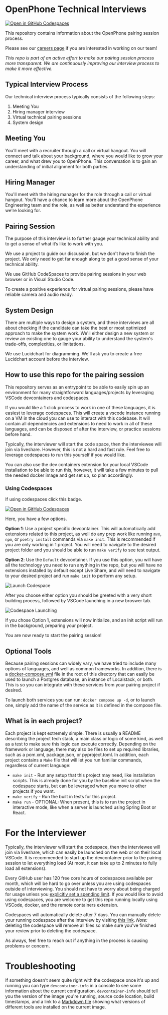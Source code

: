 # OpenPhone Technical Interviews

[![Open in GitHub Codespaces](https://github.com/codespaces/badge.svg)](https://github.com/codespaces/new?hide_repo_select=true&ref=main&repo=704560088&skip_quickstart=true)

This repository contains information about the OpenPhone pairing session process.

Please see our [careers page](https://www.openphone.com/careers) if you are interested in working on our team!

_This repo is part of an active effort to make our pairing session process more transparent. We are continuously improving our interview process to make it more effective._

## Typical Interview Process

Our technical interview process typically consists of the following steps:

1. Meeting You
1. Hiring manager interview
1. Virtual technical pairing sessions
1. System design

## Meeting You

You’ll meet with a recruiter through a call or virtual hangout. You will connect and talk about your background, where you would like to grow your career, and what drew you to OpenPhone. This conversation is to gain an understanding of initial alignment for both parties.

## Hiring Manager

You'll meet with the hiring manager for the role through a call or virtual hangout. You'll have a chance to learn more about the OpenPhone Engineering team and the role, as well as better understand the experience we're looking for.

## Pairing Session

The purpose of this interview is to further gauge your technical ability and to get a sense of what it’s like to work with you.

We use a project to guide our discussion, but we don't have to finish the project. We only need to get far enough along to get a good sense of your technical ability.

We use GitHub CodeSpaces to provide pairing sessions in your web browser or in Visual Studio Code.

To create a positive experience for virtual pairing sessions, please have reliable camera and audio ready.

## System Design

There are multiple ways to design a system, and these interviews are all about checking if the candidate can take the best or most optimized approach to make the system work. We'll either design a new system or review an existing one to gauge your ability to understand the system's trade-offs, complexities, or limitations.

We use Lucidchart for diagramming. We'll ask you to create a free Lucidchart account before the interview.

## How to use this repo for the pairing session

This repository serves as an entrypoint to be able to easily spin up an environment for many straightforward languages/projects by leveraging VSCode devcontainers and codespaces.

If you would like a 1 click process to work in one of these languages, it is easiest to leverage codespaces. This will create a vscode instance running on a VM in the cloud you can use to interact with this codebase.  It will contain all dependencies and extensions to need to work in all of these languages, and can be disposed of after the interview, or practice sessions before hand.

Typically, the interviewer will start the code space, then the interviewee will join via liveshare. However, this is not a hard and fast rule. Feel free to leverage codespaces to run this yourself if you would like.

You can also use the dev containers extension for your local VSCode installation to be able to run this, however, it will take a few minutes to pull the needed docker image and get set up, so plan accordingly.

### Using Codespaces

If using codespaces click this badge.

[![Open in GitHub Codespaces](https://github.com/codespaces/badge.svg)](https://github.com/codespaces/new?hide_repo_select=true&ref=main&repo=704560088&skip_quickstart=true)

Here, you have a few options.

__Option 1__: Use a project specific devcontainer.  This will automatically add extensions related to this project, as well do any prep work like running `mvn`, `npm`, or `poetry install` commands via `make init`.  This is recommended if you are only working in 1 project. You will need to navigate to the desired project folder and you should be able to run `make verify` to see test output.

__Option 2__: Use the `Default` devcontainer.  If you use this option, you will have all the technology you need to run anything in the repo, but you will have no extensions installed by default except Live Share, and will need to navigate to your desired project and run `make init` to perform any setup.

![Launch Codespace](resources/media/LaunchCodespace.png)

After you choose either option you should be greeted with a very short building process, followed by VSCode launching in a new broswer tab.

![Codespace Launching](resources/media/CodespaceLaunching.png)

If you chose Option 1, extensions will now initialize, and an init script will run in the background, preparing your project.

You are now ready to start the pairing session!

## Optional Tools

Because pairing sessions can widely vary, we have tried to include many options of languages, and well as common frameworks. In addition, there is a [docker-compose.yml](docker-compose.yml) file in the root of this directory that can easily be used to launch a Postgres database, an instance of Localstack, or both.  This is so you can integrate with these services from your pairing project if desired.

To launch both services you can run: `docker compose up -d`, or to launch one, simply add the name of the service as it is defined in the compose file.

## What is in each project?

Each project is kept extremely simple.  There is usually a README describing the project tech stack, a main class or logic of some kind, as well as a test to make sure this logic can execute correctly.  Depending on the framework or language, there may also be files to set up required libraries, such as a pom.xml, package.json, or pyproject.toml.  In addition, each project contains a `Make` file that will let you run familiar commands, regardless of current language:

- `make init` - Run any setup that this project may need, like installation scripts.  This is already done for you by the baseline init script when the codespace starts, but can be leveraged when you move to other projects if you want.
- `make verify` -  Run the built in tests for this project.
- `make run` - OPTIONAL: When present, this is to run the project in interactive mode, like when a server is launched using Spring Boot or React.

# For the Interviewer

Typically, the interviewer will start the codespace, then the interviewee will join via liveshare, which can easily be launched on the web or on their local VSCode. It is recommended to start up the devcontainer prior to the pairing session to let everything load (At most, it can take up to 2 minutes to fully load all extensions).

Every GitHub user has 120 free core hours of codespaces available per month, which will be hard to go over unless you are using codespaces outside of interviewing. You should not have to worry about being charged for usage unless you [explicitly set a spending limit](https://docs.github.com/en/billing/managing-billing-for-github-codespaces/managing-the-spending-limit-for-github-codespaces). If you would like to avoid using codespaces, you are welcome to get this repo running locally using VSCode, docker, and the remote containers extension.

Codespaces will automatically delete after 7 days. You can manually delete your running codespace after the interview by visiting [this link](https://github.com/codespaces/). _Note:_ deleting the codespace will remove all files so make sure you've finished your review prior to deleting the codespace.

As always, feel free to reach out if anything in the process is causing problems or concern.

# Troubleshooting

If something doesn't seem quite right with the codespace once it's up and running you can type `devcontainer-info` in a console to see some information about the current configuration. `devcontainer-info` should tell you the version of the image you're running, source code location, build timestamps, and a link to a [Markdown file](https://github.com/devcontainers/images/blob/main/src/universal/history/2.5.8.md) showing what versions of different tools are installed on the current image.

